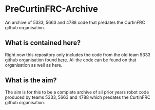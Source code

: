 PreCurtinFRC-Archive
====================
An archive of 5333, 5663 and 4788 code that predates the CurtinFRC github organisation. 

What is contained here?
-----------------------
Right now this repository only includes the code from the old team 5333 github organisation found [here](https://github.com/FRC5333).
All the code can be found on that organisation as well as here.

What is the aim?
----------------
The aim is for this to be a complete archive of all prior years robot code produced by teams 5333, 5663 and 4788 which predates the CurtinFRC github organisation.

